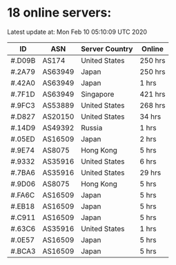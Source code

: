 # 18 online servers:

Latest update at: Mon Feb 10 05:10:09 UTC 2020

| ID | ASN | Server Country | Online |
| -- | --- | -------------- | ------ |
| #.D09B | AS174 | United States | 250 hrs |
| #.2A79 | AS63949 | Japan | 250 hrs |
| #.42A0 | AS63949 | Japan | 1 hrs |
| #.7F1D | AS63949 | Singapore | 421 hrs |
| #.9FC3 | AS53889 | United States | 268 hrs |
| #.D827 | AS20150 | United States | 34 hrs |
| #.14D9 | AS49392 | Russia | 1 hrs |
| #.05ED | AS16509 | Japan | 2 hrs |
| #.9E74 | AS8075 | Hong Kong | 5 hrs |
| #.9332 | AS35916 | United States | 6 hrs |
| #.7BA6 | AS35916 | United States | 29 hrs |
| #.9D06 | AS8075 | Hong Kong | 5 hrs |
| #.FA6C | AS16509 | Japan | 5 hrs |
| #.EB18 | AS16509 | Japan | 5 hrs |
| #.C911 | AS16509 | Japan | 5 hrs |
| #.63C6 | AS35916 | United States | 1 hrs |
| #.0E57 | AS16509 | Japan | 5 hrs |
| #.BCA3 | AS16509 | Japan | 5 hrs |

